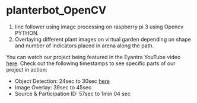 # planterbot_OpenCV
1) line follower using image processing on raspberry pi 3 using Opencv PYTHON.
2) Overlaying different plant images on virtual garden depending on shape and number of indicators placed in arena along the path.

You can watch our project being featured in the Eyantra YouTube video [here](https://www.youtube.com/watch?v=G5kA1Q-j_ZU&ab_channel=e-Yantra). Check out the following timestamps to see specific parts of our project in action:
- Object Detection: 24sec to 30sec [here](https://youtu.be/G5kA1Q-j_ZU?t=24)
- Image Overlay: 39sec to 45sec
- Source & Participation ID: 57sec to 1min 04 sec



